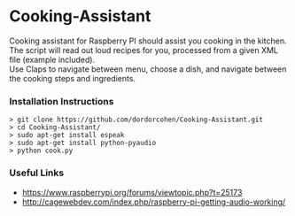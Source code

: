 # Cooking-Assistant
Cooking assistant for Raspberry PI should assist you cooking in the kitchen.<br />
The script will read out loud recipes for you, processed from a given XML file (example included).<br />
Use Claps to navigate between menu, choose a dish, and navigate between the cooking steps and ingredients.


### Installation Instructions
```
> git clone https://github.com/dordorcohen/Cooking-Assistant.git
> cd Cooking-Assistant/
> sudo apt-get install espeak
> sudo apt-get install python-pyaudio
> python cook.py
```

### Useful Links
- https://www.raspberrypi.org/forums/viewtopic.php?t=25173
- http://cagewebdev.com/index.php/raspberry-pi-getting-audio-working/

